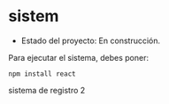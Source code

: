 <h1> sistem</h1>

- Estado del proyecto: En construcción.

Para ejecutar el sistema, debes poner:

```npm install react```

sistema de registro 2
